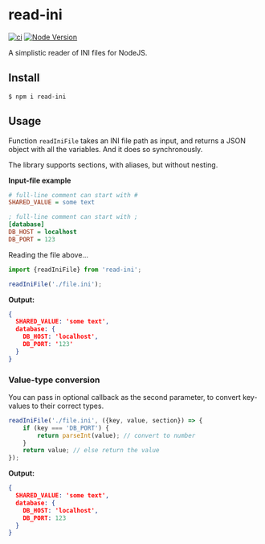 # read-ini

[![ci](https://github.com/vitaly-t/read-ini/actions/workflows/ci.yml/badge.svg)](https://github.com/vitaly-t/read-ini/actions/workflows/ci.yml)
[![Node Version](https://img.shields.io/badge/nodejs-20%20--%2024-green.svg?logo=node.js&style=flat)](https://nodejs.org)

A simplistic reader of INI files for NodeJS.

## Install

```
$ npm i read-ini
```

## Usage

Function `readIniFile` takes an INI file path as input, and returns a JSON object
with all the variables. And it does so synchronously.

The library supports sections, with aliases, but without nesting.

**Input-file example**

```ini
# full-line comment can start with #
SHARED_VALUE = some text

; full-line comment can start with ; 
[database]
DB_HOST = localhost
DB_PORT = 123
```

Reading the file above...

```ts
import {readIniFile} from 'read-ini';

readIniFile('./file.ini');
```

**Output:**

```json
{
  SHARED_VALUE: 'some text',
  database: {
    DB_HOST: 'localhost',
    DB_PORT: '123'
  }
}
```

### Value-type conversion

You can pass in optional callback as the second parameter, to convert key-values to their correct types.

```ts
readIniFile('./file.ini', ({key, value, section}) => {
    if (key === 'DB_PORT') {
        return parseInt(value); // convert to number
    }
    return value; // else return the value
});
```

**Output:**

```json
{
  SHARED_VALUE: 'some text',
  database: {
    DB_HOST: 'localhost',
    DB_PORT: 123
  }
}
```
